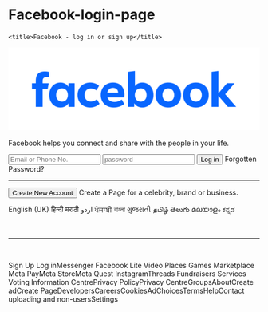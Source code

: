 # Facebook-login-page
<html lang="en">
<head>
    <meta charset="UTF-8">
    <meta name="viewport" content="width=device-width, initial-scale=1.0">
    <link  rel="stylesheet" href="style.css" >
    <link rel="icon" type="image/png" href="fb icon.png" />

    <title>Facebook - log in or sign up</title>
</head>
<body class="bg-gray-100">
    <div class="container mt-14 flex mx-auto items-center justify-center ">
        <div class="left w-1/3 mx-14">
            <img class="w-80" src="fb img.svg">
            <p class="text-3xl mx-8">Facebook helps you connect and share with the people in your life.</p>
        </div>
        <div class="right flex flex-col bg-white p-8 rounded-xl w-1/4 text-lg relative shadow-2xl">
            <input class="px-4 h-12 my-2 border border-1 border-gray-200 rounded-lg outline-blue-400" type="text" placeholder="Email or Phone No.">
            <input class="px-4 h-12 my-2 border border-1 border-gray-200 rounded-lg outline-blue-400" type="password" placeholder="password">
            <button class="bg-blue-600 text-white my-3 py-3 rounded-md font-bold text-xl hover:bg-blue-700">Log in</button>
            <span class="text-blue-600 text-center text-sm my-3 cursor-pointer hover:underline">Forgotten Password?</span>
            <hr class="my-3">
            <button class="bg-green-500 text-white my-3 py-3 px-4 mx-auto rounded-md font-bold text-xl w-fit hover:bg-green-600">Create New Account</button>
            <span class="absolute -bottom-12 text-sm"><span class="font-bold hover:underline cursor-pointer">Create a Page</span> for a celebrity, brand or business.</span>
        </div>
    </div>
    <div class="bg-white text-gray-500 text-sm px-32 py-6 my-2 mt-44">
        <p class="space-x-5">English (UK)
            हिन्दी
            मराठी
            اردو
            ਪੰਜਾਬੀ
            বাংলা
            ગુજરાતી
            தமிழ்
            తెలుగు
            മലയാളം
            ಕನ್ನಡ
            </p>
            <br>
            <hr>
            <br>
            <P class="py-1 space-x-4">Sign Up  Log inMessenger Facebook Lite Video Places Games Marketplace Meta PayMeta StoreMeta Quest InstagramThreads Fundraisers Services Voting Information CentrePrivacy PolicyPrivacy CentreGroupsAboutCreate adCreate PageDevelopersCareersCookiesAdChoicesTermsHelpContact uploading and non-usersSettings</P>
    </div>
</body>
</html>
